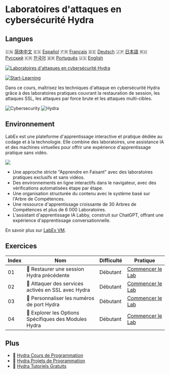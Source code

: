 # Laboratoires d'attaques en cybersécurité Hydra

## Langues

🇨🇳 [简体中文](README_zh.md) 🇪🇸 [Español](README_es.md) 🇫🇷 [Français](README_fr.md) 🇩🇪 [Deutsch](README_de.md) 🇯🇵 [日本語](README_ja.md) 🇷🇺 [Русский](README_ru.md) 🇰🇷 [한국어](README_ko.md) 🇧🇷 [Português](README_pt.md) 🇺🇸 [English](README.md) 

[![Laboratoires d'attaques en cybersécurité Hydra](https://cover-creator.labex.io/hydra-cybersecurity-attack-labs.png?lang=fr)](https://labex.io/fr/courses/hydra-cybersecurity-attack-labs)

[![Start-Learning](https://img.shields.io/badge/Start-Learning-whitesmoke?style=for-the-badge)](https://labex.io/fr/courses/hydra-cybersecurity-attack-labs)

Dans ce cours, maîtrisez les techniques d'attaque en cybersécurité Hydra grâce à des laboratoires pratiques couvrant la restauration de session, les attaques SSL, les attaques par force brute et les attaques multi-cibles.

![Cybersecurity](https://img.shields.io/badge/Cybersecurity-whitesmoke?style=for-the-badge&logo=cybersecurity)
![Hydra](https://img.shields.io/badge/Hydra-whitesmoke?style=for-the-badge&logo=hydra)


## Environnement

LabEx est une plateforme d'apprentissage interactive et pratique dédiée au codage et à la technologie. Elle combine des laboratoires, une assistance IA et des machines virtuelles pour offrir une expérience d'apprentissage pratique sans vidéo.

![](https://tutorial-screenshot.getvm.io/images/vm-1725247253.png)

- Une approche stricte "Apprendre en Faisant" avec des laboratoires pratiques exclusifs et sans vidéos.
- Des environnements en ligne interactifs dans le navigateur, avec des vérifications automatisées étape par étape.
- Une organisation structurée du contenu avec le système basé sur l'Arbre de Compétences.
- Une ressource d'apprentissage croissante de 30 Arbres de Compétences et plus de 6 000 Laboratoires.
- L'assistant d'apprentissage IA Labby, construit sur ChatGPT, offrant une expérience d'apprentissage conversationnelle.

En savoir plus sur [LabEx VM](https://support.labex.io/using-labex/virtual-machine).

## Exercices

|   Index | Nom                                                   | Difficulté   | Pratique                                                                                                                         |
|---------|-------------------------------------------------------|--------------|----------------------------------------------------------------------------------------------------------------------------------|
|      01 | 📖 Restaurer une session Hydra précédente             | Débutant     | <a target='_blank' href='https://labex.io/fr/tutorials/hydra-restore-a-previous-hydra-session-550772'>Commencer le Lab</a>       |
|      02 | 📖 Attaquer des services activés en SSL avec Hydra    | Débutant     | <a target='_blank' href='https://labex.io/fr/tutorials/hydra-attack-ssl-enabled-services-with-hydra-550762'>Commencer le Lab</a> |
|      03 | 📖 Personnaliser les numéros de port Hydra            | Débutant     | <a target='_blank' href='https://labex.io/fr/tutorials/hydra-customize-hydra-port-numbers-550765'>Commencer le Lab</a>           |
|      04 | 📖 Explorer les Options Spécifiques des Modules Hydra | Débutant     | <a target='_blank' href='https://labex.io/fr/tutorials/hydra-explore-hydra-module-specific-options-550767'>Commencer le Lab</a>  |

## Plus

- 🔗 [Hydra Cours de Programmation](https://github.com/labex-labs/awesome-programming-courses)
- 🔗 [Hydra Projets de Programmation](https://github.com/labex-labs/awesome-programming-projects)
- 🔗 [Hydra Tutoriels Gratuits](https://github.com/labex-labs/hydra-free-tutorials)


